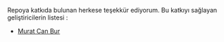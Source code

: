 Repoya katkıda bulunan herkese teşekkür ediyorum. Bu katkıyı sağlayan geliştiricilerin listesi :



* [Murat Can Bur](https://github.com/muratcanbur)
